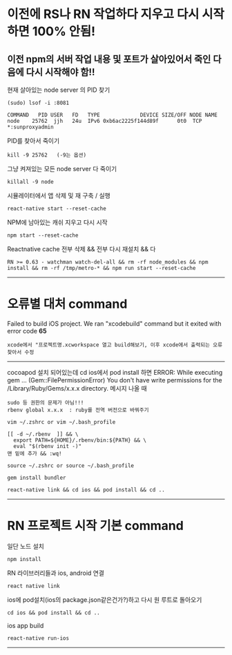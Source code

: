 # 이전에 RS나 RN 작업하다 지우고 다시 시작하면 100% 안됨!

## 이전 npm의 서버 작업 내용 및 포트가 살아있어서 죽인 다음에 다시 시작해야 함!!

현재 살아있는 node server 의 PID 찾기
```
(sudo) lsof -i :8081
```
```
COMMAND   PID USER   FD   TYPE             DEVICE SIZE/OFF NODE NAME
node    25762  jjh   24u  IPv6 0xb6ac2225f144d89f      0t0  TCP *:sunproxyadmin
```
PID를 찾아서 죽이기
```
kill -9 25762   (-9는 옵션)
```
그냥 켜져있는 모든 node server 다 죽이기
```
killall -9 node
```
시뮬레이터에서 앱 삭제 및 재 구축 / 실행
```
react-native start --reset-cache
```
NPM에 남아있는 캐쉬 지우고 다시 시작
```
npm start --reset-cache
```
Reactnative cache 전부 삭제 && 전부 다시 재설치 && 다
```
RN >= 0.63 - watchman watch-del-all && rm -rf node_modules && npm install && rm -rf /tmp/metro-* && npm run start --reset-cache
```
---

# 오류별 대처 command

Failed to build iOS project. We ran "xcodebuild" command but it exited with error code **65**
```
xcode에서 "프로젝트명.xcworkspace 열고 build해보기, 이후 xcode에서 출력되는 오류 찾아서 수정
```
---
cocoapod 설치 되어있는데 cd ios에서 pod install 하면
ERROR:  While executing gem ... (Gem::FilePermissionError)
    You don't have write permissions for the /Library/Ruby/Gems/x.x.x directory.
메시지 나올 때
```
sudo 등 권한의 문제가 아님!!!
rbenv global x.x.x  : ruby를 전역 버전으로 바꿔주기
```
```
vim ~/.zshrc or vim ~/.bash_profile
```
```
[[ -d ~/.rbenv  ]] && \
  export PATH=${HOME}/.rbenv/bin:${PATH} && \
  eval "$(rbenv init -)"
맨 밑에 추가 && :wq!
```
```
source ~/.zshrc or source ~/.bash_profile
```
```
gem install bundler
```
```
react-native link && cd ios && pod install && cd ..
```
---

# RN 프로젝트 시작 기본 command

일단 노드 설치
```
npm install
```

RN 라이브러리들과 ios, android 연결
```
react native link
```

ios에 pod설치(ios의 package.json같은건가?)하고 다시 원 루트로 돌아오기
```
cd ios && pod install && cd ..
```

ios app build
```
react-native run-ios
```
---
